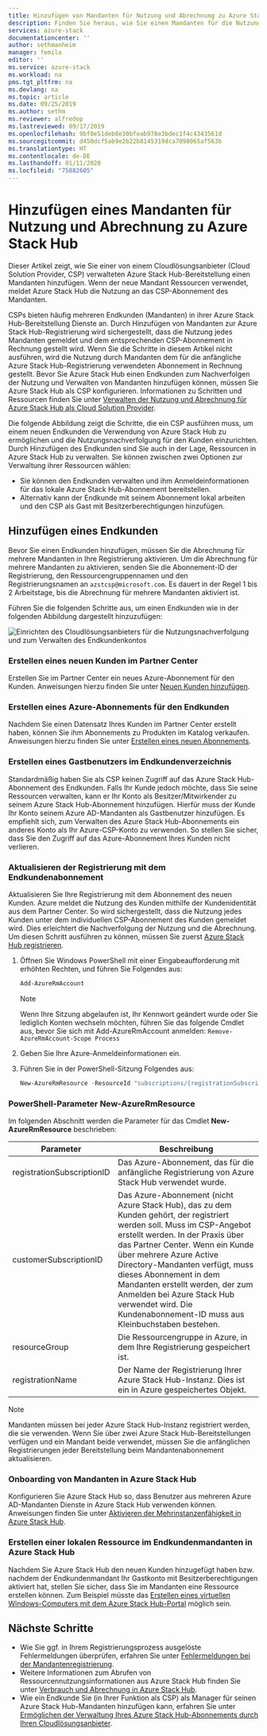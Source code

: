 ```yaml
---
title: Hinzufügen von Mandanten für Nutzung und Abrechnung zu Azure Stack Hub | Microsoft-Dokumentation
description: Finden Sie heraus, wie Sie einen Mandanten für die Nutzung und Abrechnung zu Azure Stack Hub hinzufügen.
services: azure-stack
documentationcenter: ''
author: sethmanheim
manager: femila
editor: ''
ms.service: azure-stack
ms.workload: na
pms.tgt_pltfrm: na
ms.devlang: na
ms.topic: article
ms.date: 09/25/2019
ms.author: sethm
ms.reviewer: alfredop
ms.lastreviewed: 09/17/2019
ms.openlocfilehash: 9bf0e51deb8e30bfeab978e3bdec1f4c4343561d
ms.sourcegitcommit: d450dcf5ab9e2b22b8145319dca7098065af563b
ms.translationtype: HT
ms.contentlocale: de-DE
ms.lasthandoff: 01/11/2020
ms.locfileid: "75882605"
---
```

# <a name="add-tenant-for-usage-and-billing-to-azure-stack-hub"></a>Hinzufügen eines Mandanten für Nutzung und Abrechnung zu Azure Stack Hub

Dieser Artikel zeigt, wie Sie einer von einem Cloudlösungsanbieter (Cloud Solution Provider, CSP) verwalteten Azure Stack Hub-Bereitstellung einen Mandanten hinzufügen. Wenn der neue Mandant Ressourcen verwendet, meldet Azure Stack Hub die Nutzung an das CSP-Abonnement des Mandanten.

CSPs bieten häufig mehreren Endkunden (Mandanten) in ihrer Azure Stack Hub-Bereitstellung Dienste an. Durch Hinzufügen von Mandanten zur Azure Stack Hub-Registrierung wird sichergestellt, dass die Nutzung jedes Mandanten gemeldet und dem entsprechenden CSP-Abonnement in Rechnung gestellt wird. Wenn Sie die Schritte in diesem Artikel nicht ausführen, wird die Nutzung durch Mandanten dem für die anfängliche Azure Stack Hub-Registrierung verwendeten Abonnement in Rechnung gestellt. Bevor Sie Azure Stack Hub einen Endkunden zum Nachverfolgen der Nutzung und Verwalten von Mandanten hinzufügen können, müssen Sie Azure Stack Hub als CSP konfigurieren. Informationen zu Schritten und Ressourcen finden Sie unter [Verwalten der Nutzung und Abrechnung für Azure Stack Hub als Cloud Solution Provider](azure-stack-add-manage-billing-as-a-csp.md).

Die folgende Abbildung zeigt die Schritte, die ein CSP ausführen muss, um einem neuen Endkunden die Verwendung von Azure Stack Hub zu ermöglichen und die Nutzungsnachverfolgung für den Kunden einzurichten. Durch Hinzufügen des Endkunden sind Sie auch in der Lage, Ressourcen in Azure Stack Hub zu verwalten. Sie können zwischen zwei Optionen zur Verwaltung ihrer Ressourcen wählen:

- Sie können den Endkunden verwalten und ihm Anmeldeinformationen für das lokale Azure Stack Hub-Abonnement bereitstellen.  
- Alternativ kann der Endkunde mit seinem Abonnement lokal arbeiten und den CSP als Gast mit Besitzerberechtigungen hinzufügen.

## <a name="add-an-end-customer"></a>Hinzufügen eines Endkunden

Bevor Sie einen Endkunden hinzufügen, müssen Sie die Abrechnung für mehrere Mandanten in Ihre Registrierung aktivieren. Um die Abrechnung für mehrere Mandanten zu aktivieren, senden Sie die Abonnement-ID der Registrierung, den Ressourcengruppennamen und den Registrierungsnamen an `azstcsp@microsoft.com`. Es dauert in der Regel 1 bis 2 Arbeitstage, bis die Abrechnung für mehrere Mandanten aktiviert ist.

Führen Sie die folgenden Schritte aus, um einen Endkunden wie in der folgenden Abbildung dargestellt hinzuzufügen:

![Einrichten des Cloudlösungsanbieters für die Nutzungsnachverfolgung und zum Verwalten des Endkundenkontos](media/azure-stack-csp-enable-billing-usage-tracking/process-csp-enable-billing.png)

### <a name="create-a-new-customer-in-partner-center"></a>Erstellen eines neuen Kunden im Partner Center

Erstellen Sie im Partner Center ein neues Azure-Abonnement für den Kunden. Anweisungen hierzu finden Sie unter [Neuen Kunden hinzufügen](/partner-center/add-a-new-customer).

### <a name="create-an-azure-subscription-for-the-end-customer"></a>Erstellen eines Azure-Abonnements für den Endkunden

Nachdem Sie einen Datensatz Ihres Kunden im Partner Center erstellt haben, können Sie ihm Abonnements zu Produkten im Katalog verkaufen. Anweisungen hierzu finden Sie unter [Erstellen eines neuen Abonnements](/partner-center/create-a-new-subscription).

### <a name="create-a-guest-user-in-the-end-customer-directory"></a>Erstellen eines Gastbenutzers im Endkundenverzeichnis

Standardmäßig haben Sie als CSP keinen Zugriff auf das Azure Stack Hub-Abonnement des Endkunden. Falls Ihr Kunde jedoch möchte, dass Sie seine Ressourcen verwalten, kann er Ihr Konto als Besitzer/Mitwirkender zu seinem Azure Stack Hub-Abonnement hinzufügen. Hierfür muss der Kunde Ihr Konto seinem Azure AD-Mandanten als Gastbenutzer hinzufügen. Es empfiehlt sich, zum Verwalten des Azure Stack Hub-Abonnements ein anderes Konto als Ihr Azure-CSP-Konto zu verwenden. So stellen Sie sicher, dass Sie den Zugriff auf das Azure-Abonnement Ihres Kunden nicht verlieren.

### <a name="update-the-registration-with-the-end-customer-subscription"></a>Aktualisieren der Registrierung mit dem Endkundenabonnement

Aktualisieren Sie Ihre Registrierung mit dem Abonnement des neuen Kunden. Azure meldet die Nutzung des Kunden mithilfe der Kundenidentität aus dem Partner Center. So wird sichergestellt, dass die Nutzung jedes Kunden unter dem individuellen CSP-Abonnement des Kunden gemeldet wird. Dies erleichtert die Nachverfolgung der Nutzung und die Abrechnung. Um diesen Schritt ausführen zu können, müssen Sie zuerst [Azure Stack Hub registrieren](azure-stack-registration.md).

1. Öffnen Sie Windows PowerShell mit einer Eingabeaufforderung mit erhöhten Rechten, und führen Sie Folgendes aus:  

   ```powershell
   Add-AzureRmAccount
   ```

   >[!Note]
   > Wenn Ihre Sitzung abgelaufen ist, Ihr Kennwort geändert wurde oder Sie lediglich Konten wechseln möchten, führen Sie das folgende Cmdlet aus, bevor Sie sich mit Add-AzureRmAccount anmelden: `Remove-AzureRmAccount-Scope Process`

2. Geben Sie Ihre Azure-Anmeldeinformationen ein.
3. Führen Sie in der PowerShell-Sitzung Folgendes aus:

   ```powershell
   New-AzureRmResource -ResourceId "subscriptions/{registrationSubscriptionId}/resourceGroups/{resourceGroup}/providers/Microsoft.AzureStack/registrations/{registrationName}/customerSubscriptions/{customerSubscriptionId}" -ApiVersion 2017-06-01
   ```

### <a name="new-azurermresource-powershell-parameters"></a>PowerShell-Parameter New-AzureRmResource

Im folgenden Abschnitt werden die Parameter für das Cmdlet **New-AzureRmResource** beschrieben:

| Parameter | Beschreibung |
| --- | --- |
|registrationSubscriptionID | Das Azure-Abonnement, das für die anfängliche Registrierung von Azure Stack Hub verwendet wurde.|
| customerSubscriptionID | Das Azure-Abonnement (nicht Azure Stack Hub), das zu dem Kunden gehört, der registriert werden soll. Muss im CSP-Angebot erstellt werden. In der Praxis über das Partner Center. Wenn ein Kunde über mehrere Azure Active Directory-Mandanten verfügt, muss dieses Abonnement in dem Mandanten erstellt werden, der zum Anmelden bei Azure Stack Hub verwendet wird. Die Kundenabonnement-ID muss aus Kleinbuchstaben bestehen. |
| resourceGroup | Die Ressourcengruppe in Azure, in dem Ihre Registrierung gespeichert ist. |
| registrationName | Der Name der Registrierung Ihrer Azure Stack Hub-Instanz. Dies ist ein in Azure gespeichertes Objekt. 

> [!NOTE]  
> Mandanten müssen bei jeder Azure Stack Hub-Instanz registriert werden, die sie verwenden. Wenn Sie über zwei Azure Stack Hub-Bereitstellungen verfügen und ein Mandant beide verwendet, müssen Sie die anfänglichen Registrierungen jeder Bereitstellung beim Mandantenabonnement aktualisieren.

### <a name="onboard-tenant-to-azure-stack-hub"></a>Onboarding von Mandanten in Azure Stack Hub

Konfigurieren Sie Azure Stack Hub so, dass Benutzer aus mehreren Azure AD-Mandanten Dienste in Azure Stack Hub verwenden können. Anweisungen finden Sie unter [Aktivieren der Mehrinstanzenfähigkeit in Azure Stack Hub](azure-stack-enable-multitenancy.md).

### <a name="create-a-local-resource-in-the-end-customer-tenant-in-azure-stack-hub"></a>Erstellen einer lokalen Ressource im Endkundenmandanten in Azure Stack Hub

Nachdem Sie Azure Stack Hub den neuen Kunden hinzugefügt haben bzw. nachdem der Endkundenmandant Ihr Gastkonto mit Besitzerberechtigungen aktiviert hat, stellen Sie sicher, dass Sie im Mandanten eine Ressource erstellen können. Zum Beispiel müsste das [Erstellen eines virtuellen Windows-Computers mit dem Azure Stack Hub-Portal](../user/azure-stack-quick-windows-portal.md) möglich sein.

## <a name="next-steps"></a>Nächste Schritte

- Wie Sie ggf. in Ihrem Registrierungsprozess ausgelöste Fehlermeldungen überprüfen, erfahren Sie unter [Fehlermeldungen bei der Mandantenregistrierung](azure-stack-registration-errors.md).
- Weitere Informationen zum Abrufen von Ressourcennutzungsinformationen aus Azure Stack Hub finden Sie unter [Verbrauch und Abrechnung in Azure Stack Hub](azure-stack-billing-and-chargeback.md).
- Wie ein Endkunde Sie (in Ihrer Funktion als CSP) als Manager für seinen Azure Stack Hub-Mandanten hinzufügen kann, erfahren Sie unter [Ermöglichen der Verwaltung Ihres Azure Stack Hub-Abonnements durch Ihren Cloudlösungsanbieter](../user/azure-stack-csp-enable-billing-usage-tracking.md).
